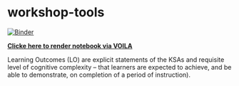 # workshop-tools

[![Binder](https://mybinder.org/badge_logo.svg)](https://mybinder.org/v2/gh/sateeshperi/workshop-tools.git/main?urlpath=lab)

**[Clicke here to render notebook via VOILA](https://mybinder.org/v2/gh/sateeshperi/workshop-tools/HEAD?filepath=voila%2Frender%2FUA_Objective_Builder.ipynb)**

Learning Outcomes (LO) are explicit statements of the KSAs and requisite level of cognitive complexity – that learners are expected to achieve, and be able to demonstrate, on completion of a period of instruction).
